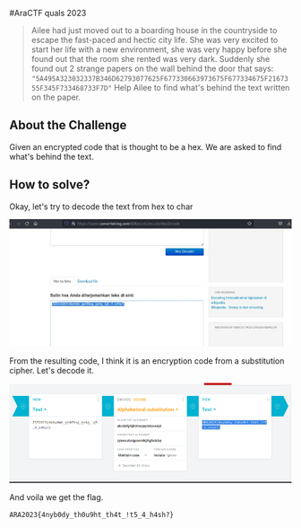 #AraCTF quals 2023
> Ailee had just moved out to a boarding house in the countryside to escape the fast-paced and hectic city life. She was very excited to start her life with a new environment, she was very happy before she found out that the room she rented was very dark. Suddenly she found out 2 strange papers on the wall behind the door that says:
`"5A495A323032337B346D62793077625F677330663973675F677334675F2167355F345F733468733F7D"`
Help Ailee to find what's behind the text written on the paper.

## About the Challenge
Given an encrypted code that is thought to be a hex. We are asked to find what's behind the text.

## How to solve?

Okay, let's try to decode the text from hex to char

![img1](images/img1.png)

From the resulting code, I think it is an encryption code from a substitution cipher. Let's decode it.

![flag](images/flag.png)

And voila we get the flag.

```
ARA2023{4nyb0dy_th0u9ht_th4t_!t5_4_h4sh?}
```
